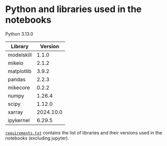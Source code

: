 # Python and libraries used in the notebooks

Python 3.13.0

Library | Version
--- | ---
modelskill | 1.1.0
mikeio | 2.1.2
matplotlib | 3.9.2
pandas | 2.2.3
mikecore | 0.2.2
numpy | 1.26.4
scipy | 1.12.0
xarray | 2024.10.0
ipykernel | 6.29.5

[`requirements.txt`](requirements.txt) contains the list of libraries and their versions used in the notebooks (excluding jupyter).

